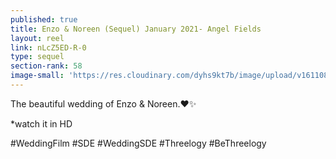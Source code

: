 ```yaml
---
published: true
title: Enzo & Noreen (Sequel) January 2021- Angel Fields
layout: reel
link: nLcZ5ED-R-0
type: sequel
section-rank: 58
image-small: 'https://res.cloudinary.com/dyhs9kt7b/image/upload/v1611082314/Enzo-01a.jpg'
---
```

The beautiful wedding of Enzo & Noreen.❤️✨ 

*watch it in HD

#WeddingFilm #SDE #WeddingSDE #Threelogy #BeThreelogy
